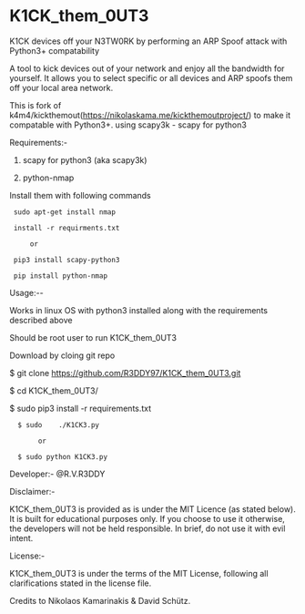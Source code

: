 # K1CK_them_0UT3

K1CK  devices off your N3TW0RK by performing an ARP Spoof attack with Python3+ compatability



A tool to kick devices out of your network and enjoy all the bandwidth for yourself. It allows you to select specific or all devices and ARP spoofs them off your local area network.




This is fork of k4m4/kickthemout(https://nikolaskama.me/kickthemoutproject/) to make it compatable with Python3+.
using scapy3k - scapy for python3




Requirements:-


 1. scapy for python3 (aka scapy3k)
    
 2. python-nmap
 
 Install them with following commands 
 
     sudo apt-get install nmap
 
     install -r requirments.txt
 
         or 
    
     pip3 install scapy-python3
   
     pip install python-nmap
  
  


  Usage:--

  Works in linux OS  with python3 installed along with the requirements described above

  Should be root user to run K1CK_them_0UT3
  

  Download by cloing git repo 
  

  $ git clone https://github.com/R3DDY97/K1CK_them_0UT3.git


  $ cd K1CK_them_0UT3/


  $ sudo pip3 install -r requirements.txt
  

      $ sudo    ./K1CK3.py
      
           or
          
      $ sudo python K1CK3.py


  
  Developer:- @R.V.R3DDY


  Disclaimer:-

  K1CK_them_0UT3 is provided as is under the MIT Licence (as stated below). It is built for educational purposes only. If you    choose to use it otherwise, the developers will not be held responsible. In brief, do not use it with evil intent.

  License:-

  K1CK_them_0UT3 is under the terms of the MIT License, following all clarifications stated in the license file.

  Credits to Nikolaos Kamarinakis & David Schütz.






